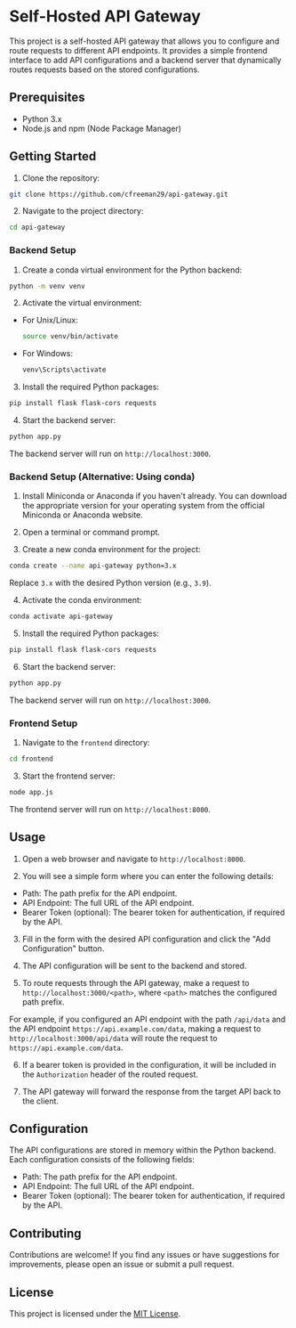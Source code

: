 # Self-Hosted API Gateway

This project is a self-hosted API gateway that allows you to configure and route requests to different API endpoints. It provides a simple frontend interface to add API configurations and a backend server that dynamically routes requests based on the stored configurations.

## Prerequisites

- Python 3.x
- Node.js and npm (Node Package Manager)

## Getting Started

1. Clone the repository:
```bash
git clone https://github.com/cfreeman29/api-gateway.git
```
2. Navigate to the project directory:
```bash
cd api-gateway
```
### Backend Setup

1. Create a conda virtual environment for the Python backend:
```bash
python -m venv venv
```

2. Activate the virtual environment:
- For Unix/Linux:
  ```bash
  source venv/bin/activate
  ```
- For Windows:
  ```bash
  venv\Scripts\activate
  ```

3. Install the required Python packages:
```bash
pip install flask flask-cors requests
```
4. Start the backend server:
```bash
python app.py
```
The backend server will run on `http://localhost:3000`.

### Backend Setup (Alternative: Using conda)

1. Install Miniconda or Anaconda if you haven't already. You can download the appropriate version for your operating system from the official Miniconda or Anaconda website.

2. Open a terminal or command prompt.

3. Create a new conda environment for the project:
```bash
conda create --name api-gateway python=3.x
```
Replace `3.x` with the desired Python version (e.g., `3.9`).

4. Activate the conda environment:
```bash
conda activate api-gateway
```
5. Install the required Python packages:
```bash
pip install flask flask-cors requests
```
6. Start the backend server:
```bash
python app.py
```
The backend server will run on `http://localhost:3000`.

### Frontend Setup

1. Navigate to the `frontend` directory:
```bash
cd frontend
```
3. Start the frontend server:
```bash
node app.js
```

The frontend server will run on `http://localhost:8000`.

## Usage

1. Open a web browser and navigate to `http://localhost:8000`.

2. You will see a simple form where you can enter the following details:
- Path: The path prefix for the API endpoint.
- API Endpoint: The full URL of the API endpoint.
- Bearer Token (optional): The bearer token for authentication, if required by the API.

3. Fill in the form with the desired API configuration and click the "Add Configuration" button.

4. The API configuration will be sent to the backend and stored.

5. To route requests through the API gateway, make a request to `http://localhost:3000/<path>`, where `<path>` matches the configured path prefix.

For example, if you configured an API endpoint with the path `/api/data` and the API endpoint `https://api.example.com/data`, making a request to `http://localhost:3000/api/data` will route the request to `https://api.example.com/data`.

6. If a bearer token is provided in the configuration, it will be included in the `Authorization` header of the routed request.

7. The API gateway will forward the response from the target API back to the client.

## Configuration

The API configurations are stored in memory within the Python backend. Each configuration consists of the following fields:
- Path: The path prefix for the API endpoint.
- API Endpoint: The full URL of the API endpoint.
- Bearer Token (optional): The bearer token for authentication, if required by the API.

## Contributing

Contributions are welcome! If you find any issues or have suggestions for improvements, please open an issue or submit a pull request.

## License

This project is licensed under the [MIT License](LICENSE).